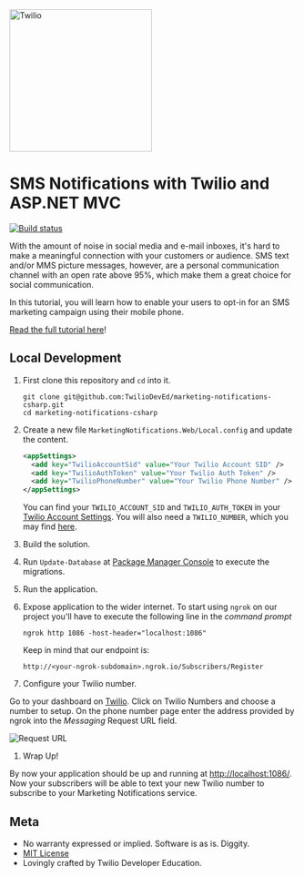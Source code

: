 <a href="https://www.twilio.com">
  <img src="https://static0.twilio.com/marketing/bundles/marketing/img/logos/wordmark-red.svg" alt="Twilio" width="250" />
</a>

# SMS Notifications with Twilio and ASP.NET MVC

[![Build status](https://ci.appveyor.com/api/projects/status/8qo4wqir0ev9es59?svg=true)](https://ci.appveyor.com/project/TwilioDevEd/marketing-notifications-csharp)

With the amount of noise in social media and e-mail inboxes, it's hard to make a meaningful connection with your customers or audience. SMS text and/or MMS picture messages, however, are a personal communication channel with an open rate above 95%, which make them a great choice for social communication.

In this tutorial, you will learn how to enable your users to opt-in for an SMS marketing campaign using their mobile phone.

[Read the full tutorial here](https://www.twilio.com/docs/tutorials/walkthrough/marketing-notifications/csharp/mvc)!

## Local Development

1. First clone this repository and `cd` into it.

   ```shell
   git clone git@github.com:TwilioDevEd/marketing-notifications-csharp.git
   cd marketing-notifications-csharp
   ```

1. Create a new file `MarketingNotifications.Web/Local.config` and update the content.

   ```xml
   <appSettings>
     <add key="TwilioAccountSid" value="Your Twilio Account SID" />
     <add key="TwilioAuthToken" value="Your Twilio Auth Token" />
     <add key="TwilioPhoneNumber" value="Your Twilio Phone Number" />
   </appSettings>
   ```
   You can find your `TWILIO_ACCOUNT_SID` and `TWILIO_AUTH_TOKEN` in your
   [Twilio Account Settings](https://www.twilio.com/user/account/settings).
   You will also need a `TWILIO_NUMBER`, which you may find [here](https://www.twilio.com/user/account/phone-numbers/incoming).

1. Build the solution.

1. Run `Update-Database` at [Package Manager Console](https://docs.nuget.org/consume/package-manager-console) to execute the migrations.

1. Run the application.

1. Expose application to the wider internet.
   To start using `ngrok` on our project you'll have to execute the following line in the _command prompt_

   ```shell
   ngrok http 1086 -host-header="localhost:1086"
   ```

   Keep in mind that our endpoint is:

   ```
   http://<your-ngrok-subdomain>.ngrok.io/Subscribers/Register
   ```

1. Configure your Twilio number.

  Go to your dashboard on [Twilio](https://www.twilio.com/user/account/phone-numbers/incoming). Click on Twilio Numbers and choose a number to setup.
  On the phone number page enter the address provided by ngrok into the _Messaging_ Request URL field.

  ![Request URL](http://howtodocs.s3.amazonaws.com/setup-twilio-number.png)

1. Wrap Up!

  By now your application should be up and running at [http://localhost:1086/](http://localhost:1086/). Now your subscribers will be able to text your new Twilio number to subscribe to your Marketing Notifications service.

## Meta

* No warranty expressed or implied. Software is as is. Diggity.
* [MIT License](http://www.opensource.org/licenses/mit-license.html)
* Lovingly crafted by Twilio Developer Education.
